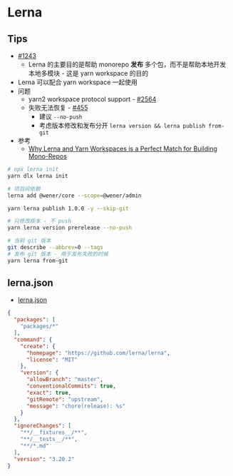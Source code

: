 # Lerna
## Tips
* [#1243](https://github.com/lerna/lerna/issues/1243#issuecomment-401396850)
  * Lerna 的主要目的是帮助 monorepo __发布__ 多个包，而不是帮助本地开发本地多模块 - 这是 yarn workspace 的目的
* Lerna 可以配合 yarn workspace 一起使用
* 问题
  * yarn2 workspace protocol support - [#2564](https://github.com/lerna/lerna/issues/2564)
  * 失败无法恢复 - [#455](https://github.com/lerna/lerna/issues/455)
    * 建议 `--no-push`
    * 考虑版本修改和发布分开 `lerna version && lerna publish from-git`
* 参考
  * [Why Lerna and Yarn Workspaces is a Perfect Match for Building Mono-Repos](https://doppelmutzi.github.io/monorepo-lerna-yarn-workspaces/)

```bash
# npx lerna init
yarn dlx lerna init

# 项目间依赖
lerna add @wener/core --scope=@wener/admin

yarn lerna publish 1.0.0 -y --skip-git

# 只修改版本 - 不 push
yarn lerna version prerelease --no-push

# 当前 git 版本
git describe --abbrev=0 --tags
# 发布 git 版本 - 用于发布失败的时候
yarn lerna from-git
```

## lerna.json
* [lerna.json](https://github.com/lerna/lerna#lernajson)

```json
{
  "packages": [
    "packages/*"
  ],
  "command": {
    "create": {
      "homepage": "https://github.com/lerna/lerna",
      "license": "MIT"
    },
    "version": {
      "allowBranch": "master",
      "conventionalCommits": true,
      "exact": true,
      "gitRemote": "upstream",
      "message": "chore(release): %s"
    }
  },
  "ignoreChanges": [
    "**/__fixtures__/**",
    "**/__tests__/**",
    "**/*.md"
  ],
  "version": "3.20.2"
}
```

